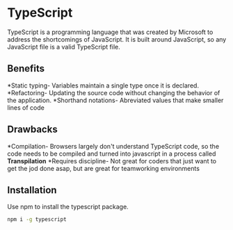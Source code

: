 # TypeScript

TypeScript is a programming language that was created by Microsoft to address the shortcomings of JavaScript. It is built around JavaScript, so any JavaScript file is a valid TypeScript file.

## Benefits

*Static typing- Variables maintain a single type once it is declared.
*Refactoring- Updating the source code without changing the behavior of the application.
\*Shorthand notations- Abreviated values that make smaller lines of code

## Drawbacks

*Compilation- Browsers largely don't understand TypeScript code, so the code needs to be compiled and turned into javascript in a process called **Transpilation**
*Requires discipline- Not great for coders that just want to get the jod done asap, but are great for teamworking environments

## Installation

Use npm to install the typescript package.

```bash
npm i -g typescript
```

